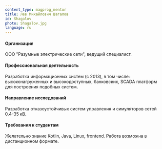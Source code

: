```yaml
---
content_type: magprog_mentor
title: Лев Михайлович Шагалов
id: Shagalov
photo: Shagalov.jpg
language: ru
---
```


#### Организация
ООО "Разумные электрические сети", ведущий специалист.

#### Профессиональная деятельность

Разработка информационных систем (с 2013), в том числе: высоконагруженных и высокодоступных, банковских, SCADA платформ для построения подобных систем.

#### Направление исследований

Разработка отказоустойчивых систем управления и симуляторов сетей 0.4-35 кВ.

#### Требования к студентам

Желательно знание Kotlin, Java, Linux, frontend. Работа возможна в дистанционном формате. 